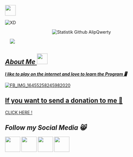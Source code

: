 <img src="https://emojis.slackmojis.com/emojis/images/1588315024/8823/hyperkitty.gif" width="35px">

![XD](https://img.shields.io/badge/Hi,Im-Alif--Febriyan-cyan)

<p align="center">
  <img alt="Statistik Github AlipQwerty" src="https://github-readme-stats.vercel.app/api?username=AlipQwerty&show_icons=true&include_all_commits=true&hide_border=true" />
<!-- <img alt="gambar profil" width="195px" src="https://avatars2.githubusercontent.com/u/26059688?s=460&u=d41b000a62eab50d000c3da604d151cec27bd850&v=4" /> -->
<!-- <img src="https://github-readme-stats.anuraghazra1.vercel.app/api/top-langs/?username=AlipQwerty&hide=ruby,perl&hide_border=true" /> -->
</p>
</a>
&nbsp;&nbsp;&nbsp;
<a href="https://github.com/AlipQwerty"><img src="https://github-readme-stats.vercel.app/api/top-langs/?username=AlipQwerty&layout=compact&theme=react&hide_border=true" />


<h2><b><i>About Me <img src="https://emojis.slackmojis.com/emojis/images/1588315024/8823/hyperkitty.gif" width="35px"></i></b></h2>
<b><i>I like to play on the internet and love to learn the Program 🖥</i></b>

![FB_IMG_16455258245982020](https://user-images.githubusercontent.com/100587195/155497091-3f177f4e-e8e0-4fcc-8fec-90894be3b55c.jpg)
<h2><b>If you want to send a donation to me 💸</i></b></h2>
<a href="https://saweria.co/AlipXD">CLICK HERE !</a>

<h2><b><i>Follow my Social Media 😸</i></b></h2>

<a href="https://www.facebook.com/Awlad.khan.7"><img width="50" height="50" src="https://camo.githubusercontent.com/8f245234577766478eaf3ee72b0615e99bb9ef3eaa56e1c37f75692811181d5c/68747470733a2f2f6564656e742e6769746875622e696f2f537570657254696e7949636f6e732f696d616765732f7376672f66616365626f6f6b2e737667"></a>
<a href="https://www.messenger.com/awlad.khan.7"><img width="50" height="50" src="https://camo.githubusercontent.com/0b9b5efe8bd5edcdaec78496cf9ddaf6d98cd2b2574e23d5deca0b5e7eae583a/68747470733a2f2f6564656e742e6769746875622e696f2f537570657254696e7949636f6e732f696d616765732f7376672f6d657373656e6765722e737667"></a>
<a href="https://www.github.com/AlipQwerty"><img width="50" height="50" src="https://camo.githubusercontent.com/b079fe922f00c4b86f1b724fbc2e8141c468794ce8adbc9b7456e5e1ad09c622/68747470733a2f2f6564656e742e6769746875622e696f2f537570657254696e7949636f6e732f696d616765732f7376672f6769746875622e737667"></a>
<a href="https://youtube.com/channel/UC7swDqHCbdjxIWj2jkU5HNQ"><img width="50" height="50" src="https://camo.githubusercontent.com/d54e97f5edde790381f7e62b217410df33e066a0dc8f692f2fc6b25fc1768b0c/68747470733a2f2f6564656e742e6769746875622e696f2f537570657254696e7949636f6e732f696d616765732f7376672f796f75747562652e737667"></a>

